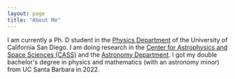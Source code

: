 ```yaml
---
layout: page
title: "About Me"
---
```


I am currently a Ph. D student in the [Physics Department](https://physics.ucsd.edu) of the University of California San Diego. I am doing research in the [Center for Astrophysics and Space Sciences (CASS)](https://cass.ucsd.edu/index.php/Main_Page) and the [Astronomy Department](https://astro.ucsd.edu). I got my double bachelor's degree in physics and mathematics (with an astronomy minor) from UC Santa Barbara in 2022.
